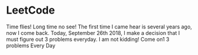 # LeetCode
Time flies! Long time no see!
The first time I came hear is several years ago, now I come back.
Today, September 26th 2018, I make a decision that I must figure out 3 problems everyday.
I am not kidding!
Come on1
3 problems Every Day
